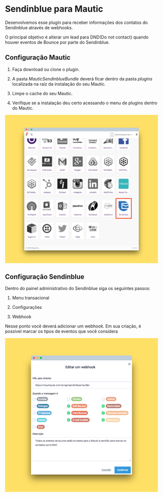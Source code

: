 # Sendinblue para Mautic
Desenvolvemos esse plugin para receber informações dos contatos do Sendinblue através de webhooks.

O principal objetivo é alterar um lead para DND(Do not contact) quando houver eventos de Bounce por parte do Sendinblue.

## Configuração Mautic

1. Faça download ou clone o plugin.

2. A pasta _MauticSendinblueBundle_ deverá ficar dentro da pasta _plugins_ localizada na raíz da instalação do seu Mautic.

3. Limpe o cache do seu Mautic.

4. Verifique se a instalação deu certo acessando o menu de plugins dentro do Mautic.

![](Assets/img/sendinblue-plugins.png)

## Configuração Sendinblue

Dentro do painel administrativo do Sendinblue siga os seguintes passos:

1. Menu transacional

2. Configurações

3. Webhook

Nesse ponto você deverá adicionar um webhook. Em sua criação, é possível marcar os tipos de eventos que você considera 

![](Assets/img/sendinblue-webhook.png)